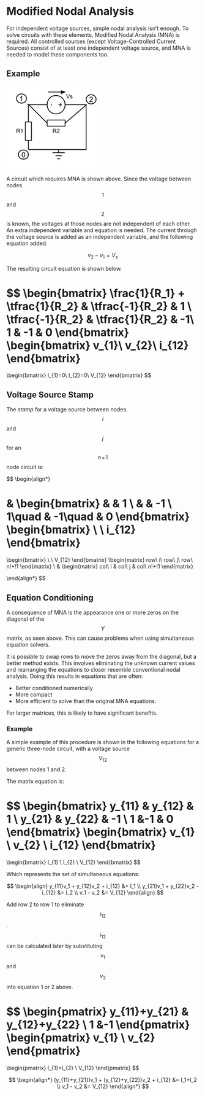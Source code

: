 # Modified Nodal Analysis

For independent voltage sources, simple nodal analysis isn’t enough. To solve circuits with these elements, Modified Nodal Analysis (MNA) is required. All controlled sources (except Voltage-Controlled Current Sources) consist of at least one independent voltage source, and MNA is needed to model these components too.

## Example

![Circuit requiring MNA](../imgs/MNA.jpg)

A circuit which requires MNA is shown above. Since the voltage between nodes $$1$$ and $$2$$ is known, the voltages at those nodes are not independent of each other. An extra independent variable and equation is needed. The current through the voltage source is added as an independent variable, and the following equation added.

$$
v_2-v_1=V_s
$$

The resulting circuit equation is shown below.

$$
\begin{bmatrix}
\frac{1}{R_1} + \tfrac{1}{R_2} & \tfrac{-1}{R_2} & 1 \\
\tfrac{-1}{R_2} & \tfrac{1}{R_2} & -1\\
1 & -1 & 0
\end{bmatrix}
\begin{bmatrix}
v_{1}\\
v_{2}\\
i_{12}
\end{bmatrix}
=
\begin{bmatrix}
I_{1}=0\\
I_{2}=0\\
V_{12}
\end{bmatrix}
$$

## Voltage Source Stamp

The *stamp* for a voltage source between nodes $$i$$ and $$j$$ for an $$n\!+\!1$$ node circuit is:

$$
\begin{align*}

&
\begin{bmatrix}
 &  & 1 \\
 &  & -1 \\
1\quad & -1\quad & 0
\end{bmatrix}
\begin{bmatrix}
 \\
 \\
i_{12}
\end{bmatrix}
=
\begin{bmatrix}
 \\
 \\
V_{12}
\end{bmatrix}
\begin{matrix}
row\ i\\
row\ j\\
row\ n\!+\!1
\end{matrix}
\\
&
\begin{matrix}
col\ i & col\ j & col\ n\!+\!1
\end{matrix}

\end{align*}
$$

## Equation Conditioning

A consequence of MNA is the appearance one or more zeros on the diagonal of the $$Y$$ matrix, as seen above. This can cause problems when using simultaneous equation solvers.

It is possible to swap rows to move the zeros away from the diagonal, but a better method exists. This involves eliminating the unknown current values and rearranging the equations to closer resemble conventional nodal analysis. Doing this results in equations that are often:

- Better conditioned numerically
- More compact
- More efficient to solve than the original MNA equations.

For larger matrices, this is likely to have significant benefits.

### Example

A simple example of this procedure is shown in the following equations for a generic three-node circuit, with a voltage source $$V_{12}$$ between nodes 1 and 2.

The matrix equation is:

$$
\begin{bmatrix}
y_{11} & y_{12} & 1 \\
y_{21} & y_{22} & -1 \\
1 &-1 & 0
\end{bmatrix}
\begin{bmatrix}
v_{1} \\
v_{2} \\
i_{12}
\end{bmatrix}
=
\begin{bmatrix}
I_{1} \\
I_{2} \\
V_{12}
\end{bmatrix}
$$

Which represents the set of simultaneous equations:

$$
\begin{align}
y_{11}v_1 + y_{12}v_2 + i_{12} &= I_1 \\ 
y_{21}v_1 + y_{22}v_2 - i_{12} &= I_2 \\ 
v_1 - v_2 &= V_{12}
\end{align}
$$

Add row 2 to row 1 to eliminate $$i_{12}$$. $$i_{12}$$ can be calculated later by substituting $$v_1$$ and $$v_2$$ into equation 1 or 2 above.

$$
\begin{pmatrix}
y_{11}+y_{21} & y_{12}+y_{22} \\
1 &-1
\end{pmatrix}
\begin{pmatrix}
v_{1} \\
v_{2}
\end{pmatrix}
=
\begin{pmatrix}
I_{1}+I_{2} \\
V_{12}
\end{pmatrix}
$$

$$
\begin{align*}
(y_{11}+y_{21})v_1 + (y_{12}+y_{22})v_2 + i_{12} &= I_1+I_2 \\
v_1 - v_2 &= V_{12}
\end{align*}
$$


